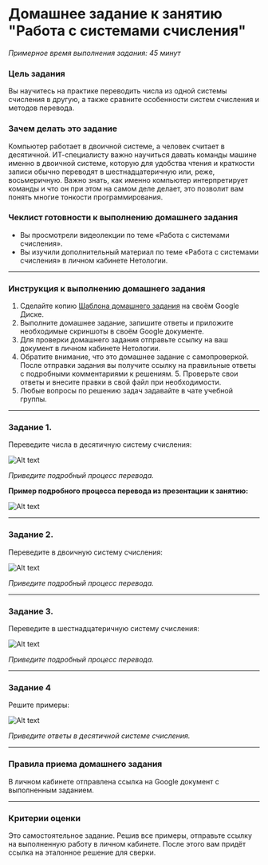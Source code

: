 # Домашнее задание к занятию "Работа с системами счисления"

*Примерное время выполнения задания: 45 минут*

### Цель задания

Вы научитесь на практике переводить числа из одной системы счисления в другую, а также сравните особенности систем счисления и методов перевода.

### Зачем делать это задание

Компьютер работает в двоичной системе, а человек считает в десятичной. ИТ-специалисту важно научиться давать команды машине именно в двоичной системе, которую для удобства чтения и краткости записи обычно переводят в шестнадцатеричную или, реже, восьмеричную. Важно знать, как именно компьютер интерпретирует команды и что он при этом на самом деле делает, это позволит вам понять многие тонкости программирования.

### Чеклист готовности к выполнению домашнего задания

- Вы просмотрели видеолекции по теме «Работа с системами счисления».
- Вы изучили дополнительный материал по теме «Работа с системами счисления» в личном кабинете Нетологии.


------

### Инструкция к выполнению домашнего задания

1. Сделайте копию [Шаблона домашнего задания](https://docs.google.com/document/d/1KZwO_rr8V8BLKL-3jDf5jxV9IAXAeJ9GVqgp4GvrNP8/edit?usp=sharing) на своём Google Диске.
2. Выполните домашнее задание, запишите ответы и приложите необходимые скриншоты в своём Google документе.
3. Для проверки домашнего задания отправьте ссылку на ваш документ в личном кабинете Нетологии.
4. Обратите внимание, что это домашнее задание с самопроверкой. После отправки задания вы получите ссылку на правильные ответы с подробными комментариями к решениям. 5. Проверьте свои ответы и  внесите правки в свой файл при необходимости.
6. Любые вопросы по решению задач задавайте в чате учебной группы.


------

### Задание 1.

Переведите числа в десятичную систему счисления:

![Alt text](https://github.com/netology-code/balgo-homeworks/blob/main/1/Task1.png "Optional title")


 
*Приведите подробный процесс перевода.*

**Пример подробного процесса перевода из презентации к занятию:**

![Alt text](https://github.com/netology-code/balgo-homeworks/blob/main/1/Example.png "Optional title")


------

### Задание 2.

Переведите в двоичную систему счисления:

![Alt text](https://github.com/netology-code/balgo-homeworks/blob/main/1/Task2.png "Optional title")


*Приведите подробный процесс перевода.*

------
### Задание 3. 

Переведите в шестнадцатеричную систему счисления:

![Alt text](https://github.com/netology-code/balgo-homeworks/blob/main/1/Task3.png "Optional title")


*Приведите подробный процесс перевода.*

------

### Задание 4

Решите примеры:

![Alt text](https://github.com/netology-code/balgo-homeworks/blob/main/1/Task4.png "Optional title")


*Приведите ответы в десятичной системе счисления.*

------

### Правила приема домашнего задания

В личном кабинете отправлена ссылка на Google документ с выполненным заданием.

---

### Критерии оценки

Это самостоятельное задание. Решив все примеры, отправьте ссылку на выполненную работу в личном кабинете. После этого вам придёт ссылка на эталонное решение для сверки.
